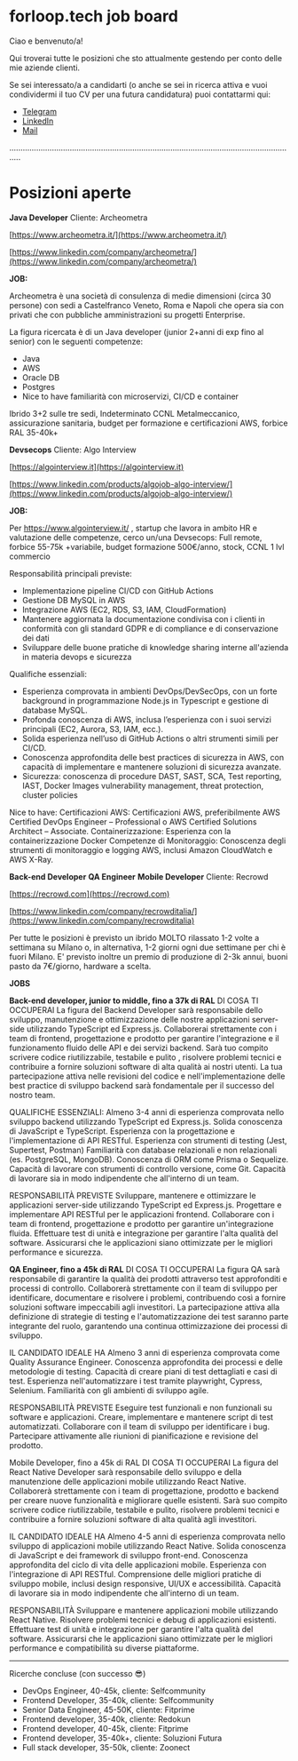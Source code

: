 # forloop.tech job board

Ciao e benvenuto/a!

Qui troverai tutte le posizioni che sto attualmente gestendo per conto delle mie aziende clienti.

Se sei interessato/a a candidarti (o anche se sei in ricerca attiva e vuoi condividermi il tuo CV per una futura candidatura) puoi contattarmi qui:
- [Telegram](https://t.me/guidopenta)
- [LinkedIn](https://www.linkedin.com/in/guido-penta/)
- [Mail](mailto:guido@forloop.tech)


.................................................................................................................................

# Posizioni aperte


**Java Developer**
Cliente: Archeometra

[https://www.archeometra.it/](https://www.archeometra.it/)

[https://www.linkedin.com/company/archeometra/](https://www.linkedin.com/company/archeometra/)

**JOB:**

Archeometra è una società di consulenza di medie dimensioni (circa 30 persone) con sedi a Castelfranco Veneto, Roma e Napoli che opera sia con privati che con pubbliche amministrazioni su progetti Enterprise.

La figura ricercata è di un Java developer (junior 2+anni di exp fino al senior) con le seguenti competenze:

- Java
- AWS
- Oracle DB
- Postgres
- Nice to have familiarità con microservizi, CI/CD e container

Ibrido 3+2 sulle tre sedi, Indeterminato CCNL Metalmeccanico, assicurazione sanitaria, budget per formazione e certificazioni AWS, forbice RAL 35-40k+


**Devsecops**
Cliente: Algo Interview

[https://algointerview.it](https://algointerview.it)

[https://www.linkedin.com/products/algojob-algo-interview/](https://www.linkedin.com/products/algojob-algo-interview/)

**JOB:**

Per https://www.algointerview.it/ , startup che lavora in ambito HR  e valutazione delle competenze, cerco un/una Devsecops:
Full remote, forbice 55-75k +variabile, budget formazione 500€/anno, stock, CCNL 1 lvl commercio

Responsabilità principali previste:
- Implementazione pipeline CI/CD con GitHub Actions
- Gestione DB MySQL in AWS
- Integrazione AWS (EC2, RDS, S3, IAM, CloudFormation)
- Mantenere aggiornata la documentazione condivisa con i clienti in conformità con gli standard GDPR e di compliance e di conservazione dei dati
- Sviluppare delle buone pratiche di knowledge sharing interne all'azienda in materia devops e sicurezza

Qualifiche essenziali:
- Esperienza comprovata in ambienti DevOps/DevSecOps, con un forte background in programmazione Node.js in Typescript e gestione di database MySQL.
- Profonda conoscenza di AWS, inclusa l’esperienza con i suoi servizi principali (EC2, Aurora, S3, IAM, ecc.).
- Solida esperienza nell’uso di GitHub Actions o altri strumenti simili per CI/CD.
- Conoscenza approfondita delle best practices di sicurezza in AWS, con capacità di implementare e mantenere soluzioni di sicurezza avanzate.
- Sicurezza: conoscenza di procedure DAST, SAST, SCA, Test reporting, IAST, Docker Images vulnerability management, threat protection, cluster policies

Nice to have:
Certificazioni AWS: Certificazioni AWS, preferibilmente AWS Certified DevOps Engineer – Professional o AWS Certified Solutions Architect – Associate.
Containerizzazione: Esperienza con la containerizzazione Docker
Competenze di Monitoraggio: Conoscenza degli strumenti di monitoraggio e logging AWS, inclusi Amazon CloudWatch e AWS X-Ray.


**Back-end Developer** **QA Engineer** **Mobile Developer** 
Cliente: Recrowd

[https://recrowd.com](https://recrowd.com)

[https://www.linkedin.com/company/recrowditalia/](https://www.linkedin.com/company/recrowditalia)

Per tutte le posizioni è previsto un ibrido MOLTO rilassato 1-2 volte a settimana su Milano o, in alternativa, 1-2 giorni ogni due settimane per chi è fuori Milano. 
E' previsto inoltre un premio di produzione di 2-3k annui, buoni pasto da 7€/giorno, hardware a scelta.

**JOBS**

**Back-end developer, junior to middle, fino a 37k di RAL**
DI COSA TI OCCUPERAI
La figura del Backend Developer sarà responsabile dello sviluppo, manutenzione e ottimizzazione delle nostre applicazioni server-side utilizzando TypeScript ed Express.js. 
Collaborerai strettamente con i team di frontend, progettazione e prodotto per garantire l'integrazione e il funzionamento fluido delle API e dei servizi backend. 
Sarà tuo compito scrivere codice riutilizzabile, testabile e pulito , risolvere problemi tecnici e contribuire a fornire soluzioni software di alta qualità ai nostri utenti. 
La tua partecipazione attiva nelle revisioni del codice e nell'implementazione delle best practice di sviluppo backend sarà fondamentale per il successo del nostro team.

QUALIFICHE ESSENZIALI:
Almeno 3-4 anni di esperienza comprovata nello sviluppo backend utilizzando TypeScript ed Express.js.
Solida conoscenza di JavaScript e TypeScript.
Esperienza con la progettazione e l'implementazione di API RESTful.
Esperienza con strumenti di testing (Jest, Supertest, Postman)
Familiarità con database relazionali e non relazionali (es. PostgreSQL, MongoDB).
Conoscenza di ORM come Prisma o Sequelize.
Capacità di lavorare con strumenti di controllo versione, come Git.
Capacità di lavorare sia in modo indipendente che all'interno di un team.

RESPONSABILITÀ PREVISTE
Sviluppare, mantenere e ottimizzare le applicazioni server-side utilizzando TypeScript ed Express.js.
Progettare e implementare API RESTful per le applicazioni frontend.
Collaborare con i team di frontend, progettazione e prodotto per garantire un'integrazione fluida.
Effettuare test di unità e integrazione per garantire l'alta qualità del software.
Assicurarsi che le applicazioni siano ottimizzate per le migliori performance e sicurezza.


**QA Engineer, fino a 45k di RAL**
DI COSA TI OCCUPERAI
La figura QA sarà responsabile di garantire la qualità dei prodotti attraverso test approfonditi e processi di controllo. 
Collaborerà strettamente con il team di sviluppo per identificare, documentare e risolvere i problemi, contribuendo così a fornire soluzioni software impeccabili agli investitori. 
La partecipazione attiva alla definizione di strategie di testing e l'automatizzazione dei test saranno parte integrante del ruolo, garantendo una continua ottimizzazione dei processi di sviluppo.

IL CANDIDATO IDEALE HA
Almeno 3 anni di esperienza comprovata come Quality Assurance Engineer.
Conoscenza approfondita dei processi e delle metodologie di testing.
Capacità di creare piani di test dettagliati e casi di test.
Esperienza nell'automatizzare i test tramite playwright, Cypress, Selenium.
Familiarità con gli ambienti di sviluppo agile.

RESPONSABILITÀ PREVISTE
Eseguire test funzionali e non funzionali su software e applicazioni.
Creare, implementare e mantenere script di test automatizzati.
Collaborare con il team di sviluppo per identificare i bug.
Partecipare attivamente alle riunioni di pianificazione e revisione del prodotto.


Mobile Developer, fino a 45k di RAL
DI COSA TI OCCUPERAI
La figura del React Native Developer sarà responsabile dello sviluppo e della manutenzione delle applicazioni mobile utilizzando React Native. 
Collaborerà strettamente con i team di progettazione, prodotto e backend per creare nuove funzionalità e migliorare quelle esistenti. 
Sarà suo compito scrivere codice riutilizzabile, testabile e pulito, risolvere problemi tecnici e contribuire a fornire soluzioni software di alta qualità agli investitori.

IL CANDIDATO IDEALE HA
Almeno 4-5 anni di esperienza comprovata nello sviluppo di applicazioni mobile utilizzando React Native.
Solida conoscenza di JavaScript e dei framework di sviluppo front-end.
Conoscenza approfondita del ciclo di vita delle applicazioni mobile.
Esperienza con l'integrazione di API RESTful.
Comprensione delle migliori pratiche di sviluppo mobile, inclusi design responsive, UI/UX e accessibilità.
Capacità di lavorare sia in modo indipendente che all'interno di un team.

RESPONSABILITÀ
Sviluppare e mantenere applicazioni mobile utilizzando React Native.
Risolvere problemi tecnici e debug di applicazioni esistenti.
Effettuare test di unità e integrazione per garantire l'alta qualità del software.
Assicurarsi che le applicazioni siano ottimizzate per le migliori performance e compatibilità su diverse piattaforme.

----------------------------------------------------------------------------------------------------------------------------------------

Ricerche concluse (con successo 😎)

- DevOps Engineer, 40-45k, cliente: Selfcommunity
- Frontend Developer, 35-40k, cliente: Selfcommunity
- Senior Data Engineer, 45-50K, cliente: Fitprime
- Frontend developer, 35-40k, cliente: Redokun
- Frontend developer, 40-45k, cliente: Fitprime
- Frontend developer, 35-40k+, cliente: Soluzioni Futura
- Full stack developer, 35-50k, cliente: Zoonect
